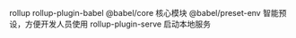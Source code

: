 rollup 
rollup-plugin-babel 
@babel/core 核心模块
@babel/preset-env  智能预设，方便开发人员使用
rollup-plugin-serve 启动本地服务